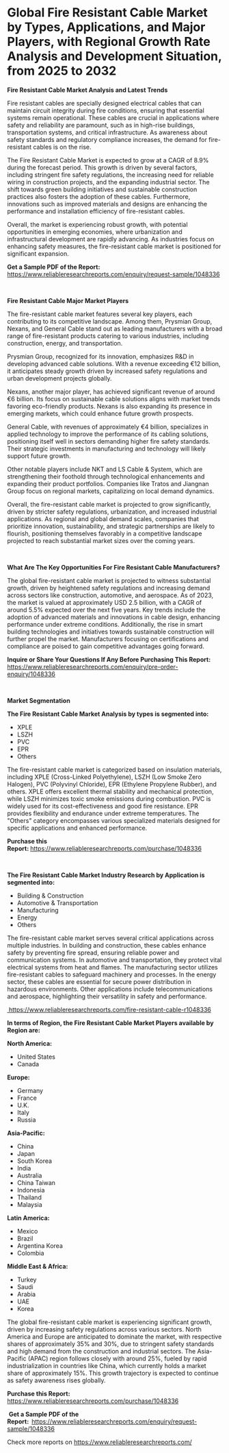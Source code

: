 <p><h1>Global Fire Resistant Cable Market by Types, Applications, and Major Players, with Regional Growth Rate Analysis and Development Situation, from 2025 to 2032</h1></p><p><strong>Fire Resistant Cable Market Analysis and Latest Trends</strong></p>
<p><p>Fire resistant cables are specially designed electrical cables that can maintain circuit integrity during fire conditions, ensuring that essential systems remain operational. These cables are crucial in applications where safety and reliability are paramount, such as in high-rise buildings, transportation systems, and critical infrastructure. As awareness about safety standards and regulatory compliance increases, the demand for fire-resistant cables is on the rise.</p><p>The Fire Resistant Cable Market is expected to grow at a CAGR of 8.9% during the forecast period. This growth is driven by several factors, including stringent fire safety regulations, the increasing need for reliable wiring in construction projects, and the expanding industrial sector. The shift towards green building initiatives and sustainable construction practices also fosters the adoption of these cables. Furthermore, innovations such as improved materials and designs are enhancing the performance and installation efficiency of fire-resistant cables. </p><p>Overall, the market is experiencing robust growth, with potential opportunities in emerging economies, where urbanization and infrastructural development are rapidly advancing. As industries focus on enhancing safety measures, the fire-resistant cable market is positioned for significant expansion.</p></p>
<p><strong>Get a Sample PDF of the Report:&nbsp;</strong> <a href="https://www.reliableresearchreports.com/enquiry/request-sample/1048336?utm_campaign=2227&utm_medium=2&utm_source=Github&utm_content=ia&utm_term=13022025&utm_id=fire-resistant-cable">https://www.reliableresearchreports.com/enquiry/request-sample/1048336</a></p>
<p>&nbsp;</p>
<p><strong>Fire Resistant Cable Major Market Players</strong></p>
<p><p>The fire-resistant cable market features several key players, each contributing to its competitive landscape. Among them, Prysmian Group, Nexans, and General Cable stand out as leading manufacturers with a broad range of fire-resistant products catering to various industries, including construction, energy, and transportation.</p><p>Prysmian Group, recognized for its innovation, emphasizes R&D in developing advanced cable solutions. With a revenue exceeding €12 billion, it anticipates steady growth driven by increased safety regulations and urban development projects globally.</p><p>Nexans, another major player, has achieved significant revenue of around €6 billion. Its focus on sustainable cable solutions aligns with market trends favoring eco-friendly products. Nexans is also expanding its presence in emerging markets, which could enhance future growth prospects.</p><p>General Cable, with revenues of approximately €4 billion, specializes in applied technology to improve the performance of its cabling solutions, positioning itself well in sectors demanding higher fire safety standards. Their strategic investments in manufacturing and technology will likely support future growth.</p><p>Other notable players include NKT and LS Cable & System, which are strengthening their foothold through technological enhancements and expanding their product portfolios. Companies like Tratos and Jiangnan Group focus on regional markets, capitalizing on local demand dynamics.</p><p>Overall, the fire-resistant cable market is projected to grow significantly, driven by stricter safety regulations, urbanization, and increased industrial applications. As regional and global demand scales, companies that prioritize innovation, sustainability, and strategic partnerships are likely to flourish, positioning themselves favorably in a competitive landscape projected to reach substantial market sizes over the coming years.</p></p>
<p>&nbsp;</p>
<p><strong>What Are The Key Opportunities For Fire Resistant Cable Manufacturers?</strong></p>
<p><p>The global fire-resistant cable market is projected to witness substantial growth, driven by heightened safety regulations and increasing demand across sectors like construction, automotive, and aerospace. As of 2023, the market is valued at approximately USD 2.5 billion, with a CAGR of around 5.5% expected over the next five years. Key trends include the adoption of advanced materials and innovations in cable design, enhancing performance under extreme conditions. Additionally, the rise in smart building technologies and initiatives towards sustainable construction will further propel the market. Manufacturers focusing on certifications and compliance are poised to gain competitive advantages going forward.</p></p>
<p><strong>Inquire or Share Your Questions If Any Before Purchasing This Report:</strong> <a href="https://www.reliableresearchreports.com/enquiry/pre-order-enquiry/1048336?utm_campaign=2227&utm_medium=2&utm_source=Github&utm_content=ia&utm_term=13022025&utm_id=fire-resistant-cable">https://www.reliableresearchreports.com/enquiry/pre-order-enquiry/1048336</a></p>
<p>&nbsp;</p>
<p><strong>Market Segmentation</strong></p>
<p><strong>The Fire Resistant Cable Market Analysis by types is segmented into:</strong></p>
<p><ul><li>XPLE</li><li>LSZH</li><li>PVC</li><li>EPR</li><li>Others</li></ul></p>
<p><p>The fire-resistant cable market is categorized based on insulation materials, including XPLE (Cross-Linked Polyethylene), LSZH (Low Smoke Zero Halogen), PVC (Polyvinyl Chloride), EPR (Ethylene Propylene Rubber), and others. XPLE offers excellent thermal stability and mechanical protection, while LSZH minimizes toxic smoke emissions during combustion. PVC is widely used for its cost-effectiveness and good fire resistance. EPR provides flexibility and endurance under extreme temperatures. The "Others" category encompasses various specialized materials designed for specific applications and enhanced performance.</p></p>
<p><strong>Purchase this Report:&nbsp;</strong><a href="https://www.reliableresearchreports.com/purchase/1048336?utm_campaign=2227&utm_medium=2&utm_source=Github&utm_content=ia&utm_term=13022025&utm_id=fire-resistant-cable">https://www.reliableresearchreports.com/purchase/1048336</a></p>
<p>&nbsp;</p>
<p><strong>The Fire Resistant Cable Market Industry Research by Application is segmented into:</strong></p>
<p><ul><li>Building & Construction</li><li>Automotive & Transportation</li><li>Manufacturing</li><li>Energy</li><li>Others</li></ul></p>
<p><p>The fire-resistant cable market serves several critical applications across multiple industries. In building and construction, these cables enhance safety by preventing fire spread, ensuring reliable power and communication systems. In automotive and transportation, they protect vital electrical systems from heat and flames. The manufacturing sector utilizes fire-resistant cables to safeguard machinery and processes. In the energy sector, these cables are essential for secure power distribution in hazardous environments. Other applications include telecommunications and aerospace, highlighting their versatility in safety and performance.</p></p>
<p><a href="https://www.reliableresearchreports.com/fire-resistant-cable-r1048336?utm_campaign=2227&utm_medium=2&utm_source=Github&utm_content=ia&utm_term=13022025&utm_id=fire-resistant-cable">&nbsp;https://www.reliableresearchreports.com/fire-resistant-cable-r1048336</a></p>
<p><strong>In terms of Region, the Fire Resistant Cable Market Players available by Region are:</strong></p>
<p>
    <p> <strong> North America: </strong>
        <ul>
            <li>United States</li>
            <li>Canada</li>
        </ul>
        </p> 
    <p> <strong> Europe: </strong>
        <ul>
            <li>Germany</li>
            <li>France</li>
            <li>U.K.</li>
            <li>Italy</li>
            <li>Russia</li>
        </ul>
        </p> 
    <p> <strong> Asia-Pacific: </strong>
        <ul>
            <li>China</li>
            <li>Japan</li>
            <li>South Korea</li>
            <li>India</li>
            <li>Australia</li>
            <li>China Taiwan</li>
            <li>Indonesia</li>
            <li>Thailand</li>
            <li>Malaysia</li>
        </ul>
        </p> 
    <p> <strong> Latin America: </strong>
        <ul>
            <li>Mexico</li>
            <li>Brazil</li>
            <li>Argentina Korea</li>
            <li>Colombia</li>
        </ul>
        </p> 
    <p> <strong> Middle East & Africa: </strong>
        <ul>
            <li>Turkey</li>
            <li>Saudi</li>
            <li>Arabia</li>
            <li>UAE</li>
            <li>Korea</li>
        </ul>
    </p>
    </p>
<p><p>The global fire-resistant cable market is experiencing significant growth, driven by increasing safety regulations across various sectors. North America and Europe are anticipated to dominate the market, with respective shares of approximately 35% and 30%, due to stringent safety standards and high demand from the construction and industrial sectors. The Asia-Pacific (APAC) region follows closely with around 25%, fueled by rapid industrialization in countries like China, which currently holds a market share of approximately 15%. This growth trajectory is expected to continue as safety awareness rises globally.</p></p>
<p><strong>Purchase this Report: </strong><a href="https://www.reliableresearchreports.com/purchase/1048336?utm_campaign=2227&utm_medium=2&utm_source=Github&utm_content=ia&utm_term=13022025&utm_id=fire-resistant-cable">https://www.reliableresearchreports.com/purchase/1048336</a></p>
<p>&nbsp;<strong>Get a Sample PDF of the Report:&nbsp;&nbsp;</strong><a href="https://www.reliableresearchreports.com/enquiry/request-sample/1048336?utm_campaign=2227&utm_medium=2&utm_source=Github&utm_content=ia&utm_term=13022025&utm_id=fire-resistant-cable">https://www.reliableresearchreports.com/enquiry/request-sample/1048336</a></p>
<p><strong></strong></p>
<p>Check more reports on <a href="https://www.reliableresearchreports.com/?utm_campaign=2227&utm_medium=2&utm_source=Github&utm_content=ia&utm_term=13022025&utm_id=fire-resistant-cable">https://www.reliableresearchreports.com/</a></p>